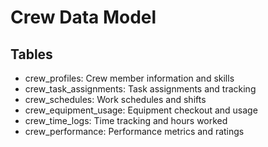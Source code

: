 # Crew Data Model

## Tables
- crew_profiles: Crew member information and skills
- crew_task_assignments: Task assignments and tracking
- crew_schedules: Work schedules and shifts
- crew_equipment_usage: Equipment checkout and usage
- crew_time_logs: Time tracking and hours worked
- crew_performance: Performance metrics and ratings
